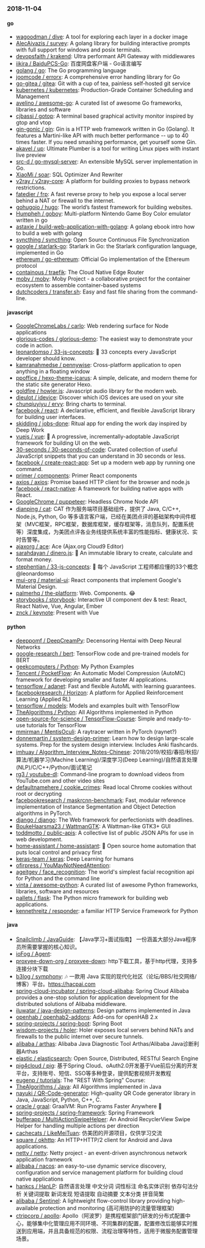 ### 2018-11-04

#### go
* [wagoodman / dive](https://github.com/wagoodman/dive): A tool for exploring each layer in a docker image
* [AlecAivazis / survey](https://github.com/AlecAivazis/survey): A golang library for building interactive prompts with full support for windows and posix terminals.
* [devopsfaith / krakend](https://github.com/devopsfaith/krakend): Ultra performant API Gateway with middlewares
* [iikira / BaiduPCS-Go](https://github.com/iikira/BaiduPCS-Go): 百度网盘客户端 - Go语言编写
* [golang / go](https://github.com/golang/go): The Go programming language
* [joomcode / errorx](https://github.com/joomcode/errorx): A comprehensive error handling library for Go
* [go-gitea / gitea](https://github.com/go-gitea/gitea): Git with a cup of tea, painless self-hosted git service
* [kubernetes / kubernetes](https://github.com/kubernetes/kubernetes): Production-Grade Container Scheduling and Management
* [avelino / awesome-go](https://github.com/avelino/awesome-go): A curated list of awesome Go frameworks, libraries and software
* [cjbassi / gotop](https://github.com/cjbassi/gotop): A terminal based graphical activity monitor inspired by gtop and vtop
* [gin-gonic / gin](https://github.com/gin-gonic/gin): Gin is a HTTP web framework written in Go (Golang). It features a Martini-like API with much better performance -- up to 40 times faster. If you need smashing performance, get yourself some Gin.
* [akavel / up](https://github.com/akavel/up): Ultimate Plumber is a tool for writing Linux pipes with instant live preview
* [src-d / go-mysql-server](https://github.com/src-d/go-mysql-server): An extensible MySQL server implementation in Go.
* [XiaoMi / soar](https://github.com/XiaoMi/soar): SQL Optimizer And Rewriter
* [v2ray / v2ray-core](https://github.com/v2ray/v2ray-core): A platform for building proxies to bypass network restrictions.
* [fatedier / frp](https://github.com/fatedier/frp): A fast reverse proxy to help you expose a local server behind a NAT or firewall to the internet.
* [gohugoio / hugo](https://github.com/gohugoio/hugo): The world’s fastest framework for building websites.
* [Humpheh / goboy](https://github.com/Humpheh/goboy): Multi-platform Nintendo Game Boy Color emulator written in go
* [astaxie / build-web-application-with-golang](https://github.com/astaxie/build-web-application-with-golang): A golang ebook intro how to build a web with golang
* [syncthing / syncthing](https://github.com/syncthing/syncthing): Open Source Continuous File Synchronization
* [google / starlark-go](https://github.com/google/starlark-go): Starlark in Go: the Starlark configuration language, implemented in Go
* [ethereum / go-ethereum](https://github.com/ethereum/go-ethereum): Official Go implementation of the Ethereum protocol
* [containous / traefik](https://github.com/containous/traefik): The Cloud Native Edge Router
* [moby / moby](https://github.com/moby/moby): Moby Project - a collaborative project for the container ecosystem to assemble container-based systems
* [dutchcoders / transfer.sh](https://github.com/dutchcoders/transfer.sh): Easy and fast file sharing from the command-line.

#### javascript
* [GoogleChromeLabs / carlo](https://github.com/GoogleChromeLabs/carlo): Web rendering surface for Node applications
* [glorious-codes / glorious-demo](https://github.com/glorious-codes/glorious-demo): The easiest way to demonstrate your code in action.
* [leonardomso / 33-js-concepts](https://github.com/leonardomso/33-js-concepts): 📜 33 concepts every JavaScript developer should know.
* [kamranahmedse / pennywise](https://github.com/kamranahmedse/pennywise): Cross-platform application to open anything in a floating window
* [ppoffice / hexo-theme-icarus](https://github.com/ppoffice/hexo-theme-icarus): A simple, delicate, and modern theme for the static site generator Hexo.
* [goldfire / howler.js](https://github.com/goldfire/howler.js): Javascript audio library for the modern web.
* [dieulot / idevice](https://github.com/dieulot/idevice): Discover which iOS devices are used on your site
* [chunqiuyiyu / ervy](https://github.com/chunqiuyiyu/ervy): Bring charts to terminal.
* [facebook / react](https://github.com/facebook/react): A declarative, efficient, and flexible JavaScript library for building user interfaces.
* [skidding / jobs-done](https://github.com/skidding/jobs-done): Ritual app for ending the work day inspired by Deep Work
* [vuejs / vue](https://github.com/vuejs/vue): 🖖 A progressive, incrementally-adoptable JavaScript framework for building UI on the web.
* [30-seconds / 30-seconds-of-code](https://github.com/30-seconds/30-seconds-of-code): Curated collection of useful JavaScript snippets that you can understand in 30 seconds or less.
* [facebook / create-react-app](https://github.com/facebook/create-react-app): Set up a modern web app by running one command.
* [primer / components](https://github.com/primer/components): Primer React components
* [axios / axios](https://github.com/axios/axios): Promise based HTTP client for the browser and node.js
* [facebook / react-native](https://github.com/facebook/react-native): A framework for building native apps with React.
* [GoogleChrome / puppeteer](https://github.com/GoogleChrome/puppeteer): Headless Chrome Node API
* [dianping / cat](https://github.com/dianping/cat): CAT 作为服务端项目基础组件，提供了 Java, C/C++, Node.js, Python, Go 等多语言客户端，已经在美团点评的基础架构中间件框架（MVC框架，RPC框架，数据库框架，缓存框架等，消息队列，配置系统等）深度集成，为美团点评各业务线提供系统丰富的性能指标、健康状况、实时告警等。
* [ajaxorg / ace](https://github.com/ajaxorg/ace): Ace (Ajax.org Cloud9 Editor)
* [sarahdayan / dinero.js](https://github.com/sarahdayan/dinero.js): 💸 An immutable library to create, calculate and format money.
* [stephentian / 33-js-concepts](https://github.com/stephentian/33-js-concepts): 📜 每个 JavaScript 工程师都应懂的33个概念 @leonardomso
* [mui-org / material-ui](https://github.com/mui-org/material-ui): React components that implement Google's Material Design.
* [palmerhq / the-platform](https://github.com/palmerhq/the-platform): Web. Components. 😂
* [storybooks / storybook](https://github.com/storybooks/storybook): Interactive UI component dev & test: React, React Native, Vue, Angular, Ember
* [znck / keynote](https://github.com/znck/keynote): Present with Vue

#### python
* [deeppomf / DeepCreamPy](https://github.com/deeppomf/DeepCreamPy): Decensoring Hentai with Deep Neural Networks
* [google-research / bert](https://github.com/google-research/bert): TensorFlow code and pre-trained models for BERT
* [geekcomputers / Python](https://github.com/geekcomputers/Python): My Python Examples
* [Tencent / PocketFlow](https://github.com/Tencent/PocketFlow): An Automatic Model Compression (AutoMC) framework for developing smaller and faster AI applications.
* [tensorflow / adanet](https://github.com/tensorflow/adanet): Fast and flexible AutoML with learning guarantees.
* [facebookresearch / Horizon](https://github.com/facebookresearch/Horizon): A platform for Applied Reinforcement Learning (Applied RL)
* [tensorflow / models](https://github.com/tensorflow/models): Models and examples built with TensorFlow
* [TheAlgorithms / Python](https://github.com/TheAlgorithms/Python): All Algorithms implemented in Python
* [open-source-for-science / TensorFlow-Course](https://github.com/open-source-for-science/TensorFlow-Course): Simple and ready-to-use tutorials for TensorFlow
* [mmirman / MentisOculi](https://github.com/mmirman/MentisOculi): A raytracer written in PyTorch (raynet?)
* [donnemartin / system-design-primer](https://github.com/donnemartin/system-design-primer): Learn how to design large-scale systems. Prep for the system design interview. Includes Anki flashcards.
* [imhuay / Algorithm_Interview_Notes-Chinese](https://github.com/imhuay/Algorithm_Interview_Notes-Chinese): 2018/2019/校招/春招/秋招/算法/机器学习(Machine Learning)/深度学习(Deep Learning)/自然语言处理(NLP)/C/C++/Python/面试笔记
* [rg3 / youtube-dl](https://github.com/rg3/youtube-dl): Command-line program to download videos from YouTube.com and other video sites
* [defaultnamehere / cookie_crimes](https://github.com/defaultnamehere/cookie_crimes): Read local Chrome cookies without root or decrypting
* [facebookresearch / maskrcnn-benchmark](https://github.com/facebookresearch/maskrcnn-benchmark): Fast, modular reference implementation of Instance Segmentation and Object Detection algorithms in PyTorch.
* [django / django](https://github.com/django/django): The Web framework for perfectionists with deadlines.
* [BoukeHaarsma23 / WattmanGTK](https://github.com/BoukeHaarsma23/WattmanGTK): A Wattman-like GTK3+ GUI
* [toddmotto / public-apis](https://github.com/toddmotto/public-apis): A collective list of public JSON APIs for use in web development.
* [home-assistant / home-assistant](https://github.com/home-assistant/home-assistant): 🏡 Open source home automation that puts local control and privacy first
* [keras-team / keras](https://github.com/keras-team/keras): Deep Learning for humans
* [ofirpress / YouMayNotNeedAttention](https://github.com/ofirpress/YouMayNotNeedAttention): 
* [ageitgey / face_recognition](https://github.com/ageitgey/face_recognition): The world's simplest facial recognition api for Python and the command line
* [vinta / awesome-python](https://github.com/vinta/awesome-python): A curated list of awesome Python frameworks, libraries, software and resources
* [pallets / flask](https://github.com/pallets/flask): The Python micro framework for building web applications.
* [kennethreitz / responder](https://github.com/kennethreitz/responder): a familiar HTTP Service Framework for Python

#### java
* [Snailclimb / JavaGuide](https://github.com/Snailclimb/JavaGuide): 【Java学习+面试指南】 一份涵盖大部分Java程序员所需要掌握的核心知识。
* [ioFog / Agent](https://github.com/ioFog/Agent): 
* [proxyee-down-org / proxyee-down](https://github.com/proxyee-down-org/proxyee-down): http下载工具，基于http代理，支持多连接分块下载
* [b3log / symphony](https://github.com/b3log/symphony): 🎶 一款用 Java 实现的现代化社区（论坛/BBS/社交网络/博客）平台。https://hacpai.com
* [spring-cloud-incubator / spring-cloud-alibaba](https://github.com/spring-cloud-incubator/spring-cloud-alibaba): Spring Cloud Alibaba provides a one-stop solution for application development for the distributed solutions of Alibaba middleware.
* [iluwatar / java-design-patterns](https://github.com/iluwatar/java-design-patterns): Design patterns implemented in Java
* [openhab / openhab2-addons](https://github.com/openhab/openhab2-addons): Add-ons for openHAB 2.x
* [spring-projects / spring-boot](https://github.com/spring-projects/spring-boot): Spring Boot
* [wisdom-projects / holer](https://github.com/wisdom-projects/holer): Holer exposes local servers behind NATs and firewalls to the public internet over secure tunnels.
* [alibaba / arthas](https://github.com/alibaba/arthas): Alibaba Java Diagnostic Tool Arthas/Alibaba Java诊断利器Arthas
* [elastic / elasticsearch](https://github.com/elastic/elasticsearch): Open Source, Distributed, RESTful Search Engine
* [pig4cloud / pig](https://github.com/pig4cloud/pig): 基于Spring Cloud、oAuth2.0开发基于Vue前后分离的开发平台，支持账号、短信、SSO等多种登录，提供配套视频开发教程
* [eugenp / tutorials](https://github.com/eugenp/tutorials): The "REST With Spring" Course:
* [TheAlgorithms / Java](https://github.com/TheAlgorithms/Java): All Algorithms implemented in Java
* [nayuki / QR-Code-generator](https://github.com/nayuki/QR-Code-generator): High-quality QR Code generator library in Java, JavaScript, Python, C++, C.
* [oracle / graal](https://github.com/oracle/graal): GraalVM: Run Programs Faster Anywhere 🚀
* [spring-projects / spring-framework](https://github.com/spring-projects/spring-framework): Spring Framework
* [bufferapp / MultiActionSwipeHelper](https://github.com/bufferapp/MultiActionSwipeHelper): An Android RecyclerView Swipe Helper for handling multiple actions per direction
* [cachecats / LikeMeiTuan](https://github.com/cachecats/LikeMeiTuan): 仿美团的开源项目，仅供学习交流
* [square / okhttp](https://github.com/square/okhttp): An HTTP+HTTP/2 client for Android and Java applications.
* [netty / netty](https://github.com/netty/netty): Netty project - an event-driven asynchronous network application framework
* [alibaba / nacos](https://github.com/alibaba/nacos): an easy-to-use dynamic service discovery, configuration and service management platform for building cloud native applications
* [hankcs / HanLP](https://github.com/hankcs/HanLP): 自然语言处理 中文分词 词性标注 命名实体识别 依存句法分析 关键词提取 新词发现 短语提取 自动摘要 文本分类 拼音简繁
* [alibaba / Sentinel](https://github.com/alibaba/Sentinel): A lightweight flow-control library providing high-available protection and monitoring (高可用防护的流量管理框架)
* [ctripcorp / apollo](https://github.com/ctripcorp/apollo): Apollo（阿波罗）是携程框架部门研发的分布式配置中心，能够集中化管理应用不同环境、不同集群的配置，配置修改后能够实时推送到应用端，并且具备规范的权限、流程治理等特性，适用于微服务配置管理场景。
